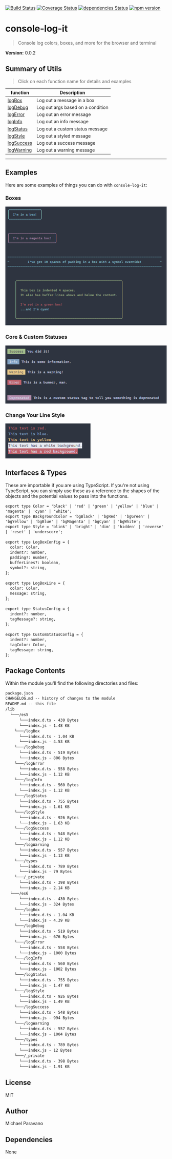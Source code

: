 [![Build Status](https://travis-ci.com/TheSpicyMeatball/console-log-it.svg?branch=main)](https://travis-ci.com/TheSpicyMeatball/console-log-it)
[![Coverage Status](https://coveralls.io/repos/github/TheSpicyMeatball/console-log-it/badge.svg?branch=main)](https://coveralls.io/github/TheSpicyMeatball/console-log-it?branch=main)
[![dependencies Status](https://status.david-dm.org/gh/TheSpicyMeatball/console-log-it.svg)](https://david-dm.org/TheSpicyMeatball/console-log-it)
[![npm version](https://badge.fury.io/js/console-log-it.svg)](https://badge.fury.io/js/console-log-it)

# console-log-it

> Console log colors, boxes, and more for the browser and terminal

<p><b>Version:</b> 0.0.2</p>

<h2>Summary of Utils</h2>

> Click on each function name for details and examples

<table>
    <thead>
    <tr>
      <th>function</th>
      <th>Description</th>
    </tr>
    </thead>
    <tbody><tr><td><a href="https://github.com/TheSpicyMeatball/console-log-it/tree/main/src/logBox/README.md">logBox</a></td><td>Log out a message in a box</td></tr><tr><td><a href="https://github.com/TheSpicyMeatball/console-log-it/tree/main/src/logDebug/README.md">logDebug</a></td><td>Log out args based on a condition</td></tr><tr><td><a href="https://github.com/TheSpicyMeatball/console-log-it/tree/main/src/logError/README.md">logError</a></td><td>Log out an error message</td></tr><tr><td><a href="https://github.com/TheSpicyMeatball/console-log-it/tree/main/src/logInfo/README.md">logInfo</a></td><td>Log out an info message</td></tr><tr><td><a href="https://github.com/TheSpicyMeatball/console-log-it/tree/main/src/logStatus/README.md">logStatus</a></td><td>Log out a custom status message</td></tr><tr><td><a href="https://github.com/TheSpicyMeatball/console-log-it/tree/main/src/logStyle/README.md">logStyle</a></td><td>Log out a styled message</td></tr><tr><td><a href="https://github.com/TheSpicyMeatball/console-log-it/tree/main/src/logSuccess/README.md">logSuccess</a></td><td>Log out a success message</td></tr><tr><td><a href="https://github.com/TheSpicyMeatball/console-log-it/tree/main/src/logWarning/README.md">logWarning</a></td><td>Log out a warning message</td></tr></tbody>
  </table><hr />

<h2>Examples</h2>
<p>Here are some examples of things you can do with <code>console-log-it</code>:</p>

<h3>Boxes</h3>

![Status Logs](https://github.com/TheSpicyMeatball/console-log-it/blob/main/dist/images/boxes.png?raw=true)

<h3>Core &amp; Custom Statuses</h3>

![Status Logs](https://github.com/TheSpicyMeatball/console-log-it/blob/main/dist/images/status-logs.png?raw=true)

<h3>Change Your Line Style</h3>

![Status Logs](https://github.com/TheSpicyMeatball/console-log-it/blob/main/dist/images/style.png?raw=true)

<h2>Interfaces &amp; Types</h2>
<p>
  These are importable if you are using TypeScript. If you're not using TypeScript, you can simply use 
  these as a reference to the shapes of the objects and the potential values to pass into the functions.
</p>

```
export type Color = 'black' | 'red' | 'green' | 'yellow' | 'blue' | 'magenta' | 'cyan' | 'white';
export type BackgroundColor = 'bgBlack' | 'bgRed' | 'bgGreen' | 'bgYellow' | 'bgBlue' | 'bgMagenta' | 'bgCyan' | 'bgWhite';
export type Style = 'blink' | 'bright' | 'dim' | 'hidden' | 'reverse' | 'reset' | 'underscore';

export type LogBoxConfig = {
  color: Color,
  indent?: number,
  padding?: number,
  bufferLines?: boolean,
  symbol?: string,
};

export type LogBoxLine = {
  color: Color,
  message: string,
};

export type StatusConfig = {
  indent?: number,
  tagMessage?: string,
};

export type CustomStatusConfig = {
  indent?: number,
  tagColor: Color,
  tagMessage: string,
};
```

<a href="#package-contents"></a>
<h2>Package Contents</h2>

Within the module you'll find the following directories and files:

```html
package.json
CHANGELOG.md -- history of changes to the module
README.md -- this file
/lib
  └───/es5
      └───index.d.ts - 430 Bytes
      └───index.js - 1.48 KB
    └───/logBox
      └───index.d.ts - 1.04 KB
      └───index.js - 4.53 KB
    └───/logDebug
      └───index.d.ts - 519 Bytes
      └───index.js - 806 Bytes
    └───/logError
      └───index.d.ts - 558 Bytes
      └───index.js - 1.12 KB
    └───/logInfo
      └───index.d.ts - 560 Bytes
      └───index.js - 1.12 KB
    └───/logStatus
      └───index.d.ts - 755 Bytes
      └───index.js - 1.61 KB
    └───/logStyle
      └───index.d.ts - 926 Bytes
      └───index.js - 1.63 KB
    └───/logSuccess
      └───index.d.ts - 548 Bytes
      └───index.js - 1.12 KB
    └───/logWarning
      └───index.d.ts - 557 Bytes
      └───index.js - 1.13 KB
    └───/types
      └───index.d.ts - 789 Bytes
      └───index.js - 79 Bytes
    └───/_private
      └───index.d.ts - 398 Bytes
      └───index.js - 2.14 KB
  └───/es6
      └───index.d.ts - 430 Bytes
      └───index.js - 324 Bytes
    └───/logBox
      └───index.d.ts - 1.04 KB
      └───index.js - 4.39 KB
    └───/logDebug
      └───index.d.ts - 519 Bytes
      └───index.js - 676 Bytes
    └───/logError
      └───index.d.ts - 558 Bytes
      └───index.js - 1000 Bytes
    └───/logInfo
      └───index.d.ts - 560 Bytes
      └───index.js - 1002 Bytes
    └───/logStatus
      └───index.d.ts - 755 Bytes
      └───index.js - 1.47 KB
    └───/logStyle
      └───index.d.ts - 926 Bytes
      └───index.js - 1.49 KB
    └───/logSuccess
      └───index.d.ts - 548 Bytes
      └───index.js - 994 Bytes
    └───/logWarning
      └───index.d.ts - 557 Bytes
      └───index.js - 1004 Bytes
    └───/types
      └───index.d.ts - 789 Bytes
      └───index.js - 12 Bytes
    └───/_private
      └───index.d.ts - 398 Bytes
      └───index.js - 1.91 KB
```

<a href="#license"></a>
<h2>License</h2>

MIT


<a href="#author"></a>
<h2>Author</h2>
Michael Paravano




<a href="#dependencies"></a>
<h2>Dependencies</h2>



None
